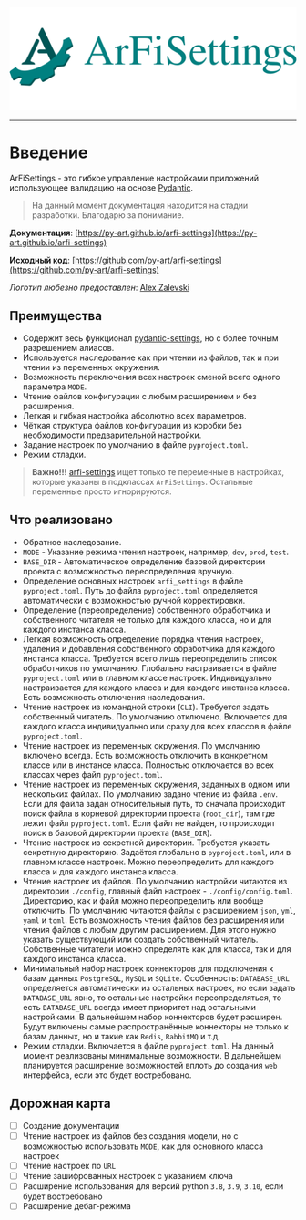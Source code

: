 ![ArFiSettings](assets/images/github-logo.png)
___

# Введение

ArFiSettings - это гибкое управление настройками приложений использующее валидацию на основе [Pydantic](https://github.com/pydantic/pydantic).

> На данный момент документация находится на стадии разработки. Благодарю за понимание.

**Документация**: [https://py-art.github.io/arfi-settings](https://py-art.github.io/arfi-settings)

**Исходный код**: [https://github.com/py-art/arfi-settings](https://github.com/py-art/arfi-settings)

*Логотип любезно предоставлен*: [Alex Zalevski](https://github.com/zalexstudios)


## Преимущества

- Содержит весь функционал [pydantic-settings](https://github.com/pydantic/pydantic-settings), но с более точным разрешением алиасов.
- Используется наследование как при чтении из файлов, так и при чтении из переменных окружения.
- Возможность переключения всех настроек сменой всего одного параметра `MODE`.
- Чтение файлов конфигурации с любым расширением и без расширения.
- Легкая и гибкая настройка абсолютно всех параметров.
- Чёткая структура файлов конфигурации из коробки без необходимости предварительной настройки.
- Задание настроек по умолчанию в файле `pyproject.toml`.
- Режим отладки.

> **Важно!!!**
[arfi-settings](https://github.com/py-art/arfi-settings) ищет только те переменные в настройках, которые указаны в подклассах `ArFiSettings`. Остальные переменные просто игнорируются.


## Что реализовано

- Обратное наследование.
- `MODE` - Указание режима чтения настроек, например, `dev`, `prod`, `test`.
- `BASE_DIR` - Автоматическое определение базовой директории проекта с возможностью переопределения вручную.
- Определение основных настроек `arfi_settings` в файле `pyproject.toml`. Путь до файла `pyproject.toml` определяется автоматически с возможностью ручной корректировки.
- Определение (переопределение) собственного обработчика и собственного читателя не только для каждого класса, но и для каждого инстанса класса.
- Легкая возможность определение порядка чтения настроек, удаления и добавления собственного обработчика для каждого инстанса класса. Требуется всего лишь переопределить список обработчиков по умолчанию. Глобально настраивается в файле `pyproject.toml` или в главном классе настроек. Индивидуально настраивается для каждого класса и для каждого инстанса класса. Есть возможность отключения наследования.
- Чтение настроек из командной строки (`CLI`). Требуется задать собственный читатель. По умолчанию отключено. Включается для каждого класса индивидуально или сразу для всех классов в файле `pyproject.toml`.
- Чтение настроек из переменных окружения. По умолчанию включено всегда. Есть возможность отключить в конкретном классе или в инстансе класса. Полностью отключается во всех классах через файл `pyproject.toml`.
- Чтение настроек из переменных окружения, заданных в одном или нескольких файлах. По умолчанию задано чтение из файла `.env`. Если для файла задан относительный путь, то сначала происходит поиск файла в корневой директории проекта (`root_dir`), там где лежит файл `pyproject.toml`. Если файл не найден, то происходит поиск в базовой директории проекта (`BASE_DIR`).
- Чтение настроек из секретной директории. Требуется указать секретную директорию. Задаётся глобально в `pyproject.toml`, или в главном классе настроек. Можно переопределить для каждого класса и для каждого инстанса класса.
- Чтение настроек из файлов. По умолчанию настройки читаются из директории `./config`, главный файл настроек - `./config/config.toml`. Директорию, как и файл можно переопределить или вообще отключить. По умолчанию читаются файлы с расширением `json`, `yml`, `yaml` и `toml`. Есть возможность чтения файлов без расширения или чтения файлов с любым другим расширением. Для этого нужно указать существующий или создать собственный читатель. Собственные читатели можно определять как для класса, так и для каждого инстанса класса.
- Минимальный набор настроек коннекторов для подключения к базам данных `PostgreSQL`, `MySQL` и `SQLite`. Особенность: `DATABASE_URL` определяется автоматически из остальных настроек, но если задать `DATABASE_URL` явно, то остальные настройки переопределяться, то есть `DATABASE_URL` всегда имеет приоритет над остальными настройками. В дальнейшем набор коннекторов будет расширен. Будут включены самые распространённые коннекторы не только к базам данных, но и такие как `Redis`, `RabbitMQ` и т.д.
- Режим отладки. Включается в файле `pyproject.toml`. На данный момент реализованы минимальные возможности. В дальнейшем планируется расширение возможностей вплоть до создания `web` интерфейса, если это будет востребовано.


## Дорожная карта

- [ ] Создание документации
- [ ] Чтение настроек из файлов без создания модели, но с возможностью использовать `MODE`, как для основного класса настроек
- [ ] Чтение настроек по `URL`
- [ ] Чтение зашифрованных настроек с указанием ключа
- [ ] Расширение использования для версий python `3.8`, `3.9`, `3.10`, если будет востребовано
- [ ] Расширение дебаг-режима
